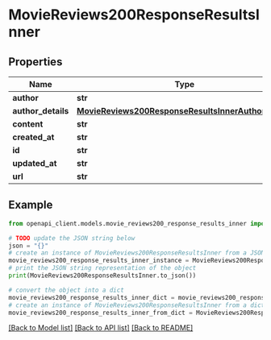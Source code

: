 # MovieReviews200ResponseResultsInner


## Properties

Name | Type | Description | Notes
------------ | ------------- | ------------- | -------------
**author** | **str** |  | [optional] 
**author_details** | [**MovieReviews200ResponseResultsInnerAuthorDetails**](MovieReviews200ResponseResultsInnerAuthorDetails.md) |  | [optional] 
**content** | **str** |  | [optional] 
**created_at** | **str** |  | [optional] 
**id** | **str** |  | [optional] 
**updated_at** | **str** |  | [optional] 
**url** | **str** |  | [optional] 

## Example

```python
from openapi_client.models.movie_reviews200_response_results_inner import MovieReviews200ResponseResultsInner

# TODO update the JSON string below
json = "{}"
# create an instance of MovieReviews200ResponseResultsInner from a JSON string
movie_reviews200_response_results_inner_instance = MovieReviews200ResponseResultsInner.from_json(json)
# print the JSON string representation of the object
print(MovieReviews200ResponseResultsInner.to_json())

# convert the object into a dict
movie_reviews200_response_results_inner_dict = movie_reviews200_response_results_inner_instance.to_dict()
# create an instance of MovieReviews200ResponseResultsInner from a dict
movie_reviews200_response_results_inner_from_dict = MovieReviews200ResponseResultsInner.from_dict(movie_reviews200_response_results_inner_dict)
```
[[Back to Model list]](../README.md#documentation-for-models) [[Back to API list]](../README.md#documentation-for-api-endpoints) [[Back to README]](../README.md)


